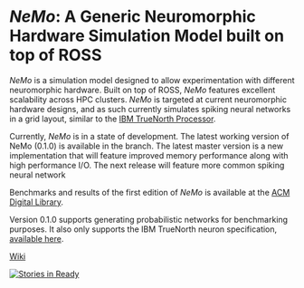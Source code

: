 # *NeMo*: A Generic Neuromorphic Hardware Simulation Model built on top of ROSS

*NeMo* is a simulation model designed to allow experimentation with different neuromorphic hardware. Built on top of ROSS, *NeMo* features excellent scalability across HPC clusters. *NeMo* is targeted at current neuromorphic hardware designs, and as such currently simulates spiking neural networks in a grid layout, similar to the [IBM TrueNorth Processor](http://science.sciencemag.org/content/345/6197/668.short). 

Currently, *NeMo* is in a state of development. The latest working version of NeMo (0.1.0) is available in the branch. The latest master version is a new implementation that will feature improved memory performance along with high performance I/O. The next release will feature more common spiking neural network 

Benchmarks and results of the first edition of *NeMo* is available at the [ACM Digital Library](http://doi.acm.org/10.1145/2901378.2901392). 


Version 0.1.0 supports generating probabilistic networks for benchmarking purposes. It also only supports the IBM TrueNorth neuron specification, [available here](http://ieeexplore.ieee.org/xpls/abs_all.jsp?arnumber=6707077&tag=1).

[Wiki](https://github.com/markplagge/NeMo/wiki)

[![Stories in Ready](https://badge.waffle.io/markplagge/NeMo.svg?label=ready&title=Ready)](http://waffle.io/markplagge/NeMo)
